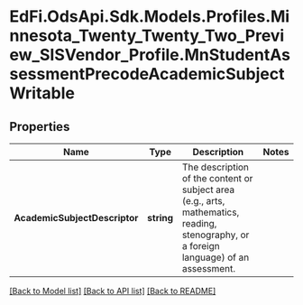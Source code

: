 # EdFi.OdsApi.Sdk.Models.Profiles.Minnesota_Twenty_Twenty_Two_Preview_SISVendor_Profile.MnStudentAssessmentPrecodeAcademicSubjectWritable
## Properties

Name | Type | Description | Notes
------------ | ------------- | ------------- | -------------
**AcademicSubjectDescriptor** | **string** | The description of the content or subject area (e.g., arts, mathematics, reading, stenography, or a foreign language) of an assessment. | 

[[Back to Model list]](../README.md#documentation-for-models) [[Back to API list]](../README.md#documentation-for-api-endpoints) [[Back to README]](../README.md)

